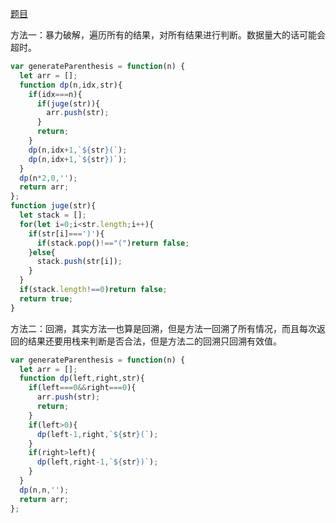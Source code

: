 [题目](https://leetcode.cn/problems/generate-parentheses/)


方法一：暴力破解，遍历所有的结果，对所有结果进行判断。数据量大的话可能会超时。
```js
var generateParenthesis = function(n) {
  let arr = [];
  function dp(n,idx,str){
    if(idx===n){
      if(juge(str)){
        arr.push(str);
      }
      return;
    }
    dp(n,idx+1,`${str}(`);
    dp(n,idx+1,`${str})`);
  }
  dp(n*2,0,'');
  return arr;
};
function juge(str){
  let stack = [];
  for(let i=0;i<str.length;i++){
    if(str[i]===')'){
      if(stack.pop()!=="(")return false;
    }else{
      stack.push(str[i]);
    }
  }
  if(stack.length!==0)return false;
  return true;
}
```

方法二：回溯，其实方法一也算是回溯，但是方法一回溯了所有情况，而且每次返回的结果还要用栈来判断是否合法，但是方法二的回溯只回溯有效值。
```js
var generateParenthesis = function(n) {
  let arr = [];
  function dp(left,right,str){
    if(left===0&&right===0){
      arr.push(str);
      return;
    }
    if(left>0){
      dp(left-1,right,`${str}(`);
    }
    if(right>left){
      dp(left,right-1,`${str})`);
    }
  }
  dp(n,n,'');
  return arr;
};
```
